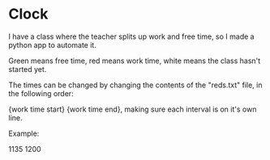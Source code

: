 # Clock

I have a class where the teacher splits up work and free time, so I made a python app to automate it. 

Green means free time, red means work time, white means the class hasn't started yet.

The times can be changed by changing the contents of the "reds.txt" file, in the following order:

{work time start} {work time end}, making sure each interval is on it's own line.

Example:

1135 1200
